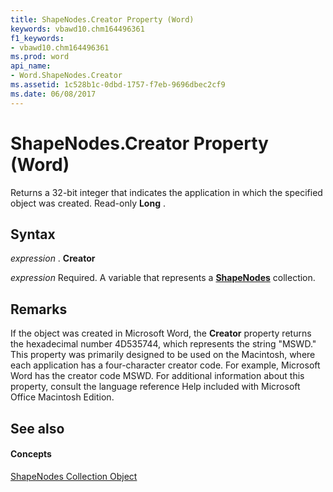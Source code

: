 ```yaml
---
title: ShapeNodes.Creator Property (Word)
keywords: vbawd10.chm164496361
f1_keywords:
- vbawd10.chm164496361
ms.prod: word
api_name:
- Word.ShapeNodes.Creator
ms.assetid: 1c528b1c-0dbd-1757-f7eb-9696dbec2cf9
ms.date: 06/08/2017
---
```



# ShapeNodes.Creator Property (Word)

Returns a 32-bit integer that indicates the application in which the specified object was created. Read-only  **Long** .


## Syntax

 _expression_ . **Creator**

 _expression_ Required. A variable that represents a **[ShapeNodes](Word.shapenodes.md)** collection.


## Remarks

If the object was created in Microsoft Word, the  **Creator** property returns the hexadecimal number 4D535744, which represents the string "MSWD." This property was primarily designed to be used on the Macintosh, where each application has a four-character creator code. For example, Microsoft Word has the creator code MSWD. For additional information about this property, consult the language reference Help included with Microsoft Office Macintosh Edition.


## See also


#### Concepts


[ShapeNodes Collection Object](Word.shapenodes.md)

